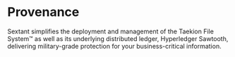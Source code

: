 # Provenance

Sextant simplifies the deployment and management of the Taekion File System™ as
well as its underlying distributed ledger, Hyperledger Sawtooth, delivering
military-grade protection for your business-critical information.
